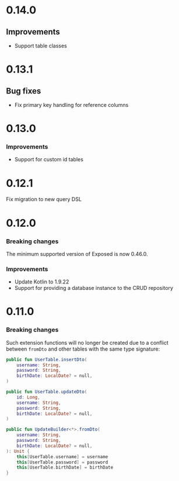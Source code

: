 # 0.14.0
## Improvements
- Support table classes

# 0.13.1
## Bug fixes
- Fix primary key handling for reference columns

# 0.13.0

### Improvements
- Support for custom id tables

# 0.12.1

Fix migration to new query DSL


# 0.12.0

### Breaking changes

The minimum supported version of Exposed is now 0.46.0.

### Improvements
- Update Kotlin to 1.9.22
- Support for providing a database instance to the CRUD repository

# 0.11.0

### Breaking changes

Such extension functions will no longer be created due to a conflict between `fromDto` and other tables with the same type signature:
```kotlin
public fun UserTable.insertDto(
    username: String,
    password: String,
    birthDate: LocalDate? = null,
)

public fun UserTable.updateDto(
    id: Long,
    username: String,
    password: String,
    birthDate: LocalDate? = null,
)

public fun UpdateBuilder<*>.fromDto(
    username: String,
    password: String,
    birthDate: LocalDate? = null,
): Unit {
    this[UserTable.username] = username
    this[UserTable.password] = password
    this[UserTable.birthDate] = birthDate
}
```
